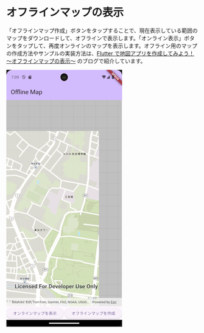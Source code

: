 # オフラインマップの表示

「オフラインマップ作成」ボタンをタップすることで、現在表示している範囲のマップをダウンロードして、オフラインで表示します。「オンライン表示」ボタンをタップして、再度オンラインのマップを表示します。オフライン用のマップの作成方法やサンプルの実装方法は、[Flutter で地図アプリを作成してみよう！～オフラインマップの表示～](https://community.esri.com/t5/a/f/ta-p/1647219) のブログで紹介しています。


![オフラインマップの表示](image.png)
